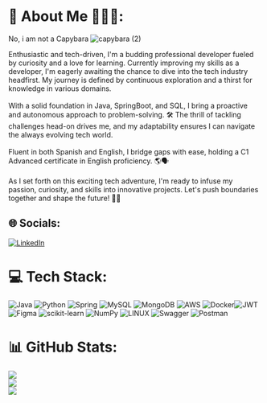 # 💫 About Me 🚀👨‍💻:

No, i am not a Capybara  ![capybara (2)](https://github.com/RamaOrmachea/RamaOrmachea/assets/24641993/9592802b-3e50-4a87-bd99-ea5282c1e9b1)

Enthusiastic and tech-driven, I'm a budding professional developer fueled by curiosity and a love for learning. Currently improving my skills as a developer, I'm eagerly awaiting the chance to dive into the tech industry headfirst. My journey is defined by continuous exploration and a thirst for knowledge in various domains.<br><br>With a solid foundation in Java, SpringBoot, and SQL, I bring a proactive and autonomous approach to problem-solving. 🛠️ The thrill of tackling challenges head-on drives me, and my adaptability ensures I can navigate the always evolving tech world.<br><br>Fluent in both Spanish and English, I bridge gaps with ease, holding a C1 Advanced certificate in English proficiency. 🌎🗣️<br><br>As I set forth on this exciting tech adventure, I'm ready to infuse my passion, curiosity, and skills into innovative projects. Let's push boundaries together and shape the future! 🚀🔥


## 🌐 Socials:
[![LinkedIn](https://img.shields.io/badge/LinkedIn-%230077B5.svg?logo=linkedin&logoColor=white)](https://linkedin.com/in/Ramiroormachea) 

# 💻 Tech Stack:
![Java](https://img.shields.io/badge/java-%23ED8B00.svg?style=for-the-badge&logo=java&logoColor=white) ![Python](https://img.shields.io/badge/python-3670A0?style=for-the-badge&logo=python&logoColor=ffdd54) ![Spring](https://img.shields.io/badge/spring-%236DB33F.svg?style=for-the-badge&logo=spring&logoColor=white) ![MySQL](https://img.shields.io/badge/mysql-%2300f.svg?style=for-the-badge&logo=mysql&logoColor=white)  ![MongoDB](https://img.shields.io/badge/MongoDB-%234ea94b.svg?style=for-the-badge&logo=mongodb&logoColor=white) ![AWS](https://img.shields.io/badge/AWS-%23FF9900.svg?style=for-the-badge&logo=amazon-aws&logoColor=white) ![Docker](https://img.shields.io/badge/docker-%230db7ed.svg?style=for-the-badge&logo=docker&logoColor=white)![JWT](https://img.shields.io/badge/JWT-black?style=for-the-badge&logo=JSON%20web%20tokens) ![Figma](https://img.shields.io/badge/figma-%23F24E1E.svg?style=for-the-badge&logo=figma&logoColor=white) ![scikit-learn](https://img.shields.io/badge/scikit--learn-%23F7931E.svg?style=for-the-badge&logo=scikit-learn&logoColor=white) ![NumPy](https://img.shields.io/badge/numpy-%23013243.svg?style=for-the-badge&logo=numpy&logoColor=white) ![LINUX](https://img.shields.io/badge/Linux-FCC624?style=for-the-badge&logo=linux&logoColor=black) ![Swagger](https://img.shields.io/badge/-Swagger-%23Clojure?style=for-the-badge&logo=swagger&logoColor=white) ![Postman](https://img.shields.io/badge/Postman-FF6C37?style=for-the-badge&logo=postman&logoColor=white) 
# 📊 GitHub Stats:
![](https://github-readme-stats.vercel.app/api?username=RamaOrmachea&theme=dark&hide_border=false&include_all_commits=false&count_private=false)<br/>
![](https://github-readme-streak-stats.herokuapp.com/?user=RamaOrmachea&theme=dark&hide_border=false)<br/>
![](https://github-readme-stats.vercel.app/api/top-langs/?username=RamaOrmachea&theme=dark&hide_border=false&include_all_commits=false&count_private=false&layout=compact)

<!-- Proudly created with GPRM ( https://gprm.itsvg.in ) -->
